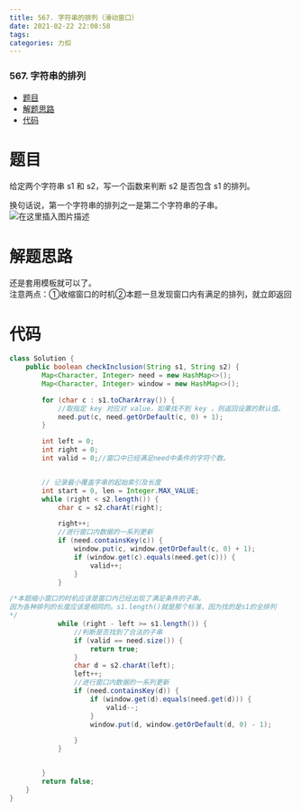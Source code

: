 ```yaml
---
title: 567. 字符串的排列（滑动窗口）
date: 2021-02-22 22:08:58
tags: 
categories: 力扣
---
```


<!--more-->

### 567\. 字符串的排列

- [题目](#_2)
- [解题思路](#_8)
- [代码](#_13)

# 题目

给定两个字符串 s1 和 s2，写一个函数来判断 s2 是否包含 s1 的排列。

换句话说，第一个字符串的排列之一是第二个字符串的子串。  
![在这里插入图片描述](https://img-blog.csdnimg.cn/20210222220722949.png?x-oss-process=image/watermark,type_ZmFuZ3poZW5naGVpdGk,shadow_10,text_aHR0cHM6Ly9ibG9nLmNzZG4ubmV0L3FxXzIxMDQwNTU5,size_16,color_FFFFFF,t_70)

# 解题思路

还是套用模板就可以了。  
注意两点：①收缩窗口的时机②本题一旦发现窗口内有满足的排列，就立即返回

# 代码

```java
class Solution {
    public boolean checkInclusion(String s1, String s2) {
        Map<Character, Integer> need = new HashMap<>();
        Map<Character, Integer> window = new HashMap<>();

        for (char c : s1.toCharArray()) {
            //取指定 key 对应对 value，如果找不到 key ，则返回设置的默认值。
            need.put(c, need.getOrDefault(c, 0) + 1);
        }

        int left = 0;
        int right = 0;
        int valid = 0;//窗口中已经满足need中条件的字符个数。


        // 记录最小覆盖字串的起始索引及长度
        int start = 0, len = Integer.MAX_VALUE;
        while (right < s2.length()) {
            char c = s2.charAt(right);

            right++;
            //进行窗口内数据的一系列更新
            if (need.containsKey(c)) {
                window.put(c, window.getOrDefault(c, 0) + 1);
                if (window.get(c).equals(need.get(c))) {
                    valid++;
                }
            }

/*本题缩小窗口的时机应该是窗口内已经出现了满足条件的子串。
因为各种排列的长度应该是相同的。s1.length()就是那个标准，因为找的是s1的全排列
*/
            while (right - left >= s1.length()) {
                //判断是否找到了合法的子串
                if (valid == need.size()) {
                    return true;
                }
                char d = s2.charAt(left);
                left++;
                //进行窗口内数据的一系列更新
                if (need.containsKey(d)) {
                    if (window.get(d).equals(need.get(d))) {
                        valid--;
                    }
                    window.put(d, window.getOrDefault(d, 0) - 1);

                }
            }


        }
        return false;
    }
}
```